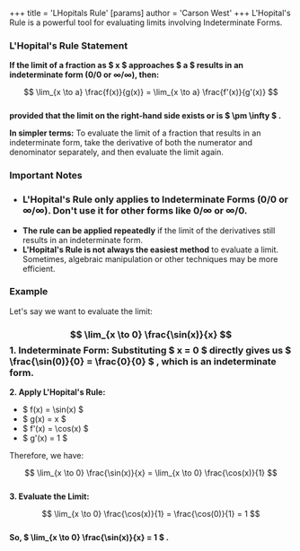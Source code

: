 +++
 title = 'LHopitals Rule'
[params]
	author = 'Carson West'
+++
L'Hopital's Rule is a powerful tool for evaluating limits involving Indeterminate Forms. 
### L'Hopital's Rule Statement

**If the limit of a fraction as  $ x $  approaches  $ a $  results in an indeterminate form (0/0 or ∞/∞), then:**

 $$ \lim_{x \to a} \frac{f(x)}{g(x)} = \lim_{x \to a} \frac{f'(x)}{g'(x)} $$  
**provided that the limit on the right-hand side exists or is  $ \pm \infty $ .**

**In simpler terms:**  To evaluate the limit of a fraction that results in an indeterminate form, take the derivative of both the numerator and denominator separately, and then evaluate the limit again.

### Important Notes

* ### **L'Hopital's Rule only applies to Indeterminate Forms (0/0 or ∞/∞).** Don't use it for other forms like 0/∞ or ∞/0.
* **The rule can be applied repeatedly** if the limit of the derivatives still results in an indeterminate form.
* **L'Hopital's Rule is not always the easiest method** to evaluate a limit. Sometimes, algebraic manipulation or other techniques may be more efficient.
### Example

Let's say we want to evaluate the limit:
###  $$ \lim_{x \to 0} \frac{\sin(x)}{x} $$  **1. Indeterminate Form:**  Substituting  $ x = 0 $  directly gives us  $ \frac{\sin(0)}{0} = \frac{0}{0} $ , which is an indeterminate form.

**2. Apply L'Hopital's Rule:**

*   $ f(x) = \sin(x) $ 
*   $ g(x) = x $ 
*   $ f'(x) = \cos(x) $ 
*   $ g'(x) = 1 $ 

Therefore, we have:

 $$ \lim_{x \to 0} \frac{\sin(x)}{x} = \lim_{x \to 0} \frac{\cos(x)}{1} $$  
**3. Evaluate the Limit:**

 $$ \lim_{x \to 0} \frac{\cos(x)}{1} = \frac{\cos(0)}{1} = 1 $$  
**So,  $ \lim_{x \to 0} \frac{\sin(x)}{x} = 1 $ .**
